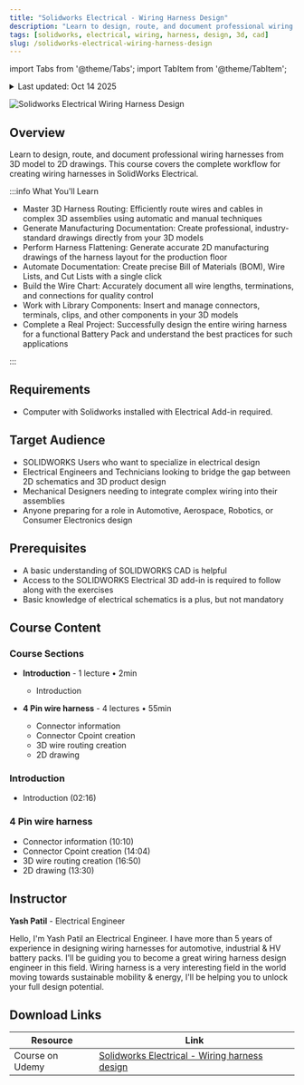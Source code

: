 ```yaml
---
title: "Solidworks Electrical - Wiring Harness Design"
description: "Learn to design, route, and document professional wiring harnesses from 3D model to 2D drawings with this comprehensive course"
tags: [solidworks, electrical, wiring, harness, design, 3d, cad]
slug: /solidworks-electrical-wiring-harness-design
---
```


import Tabs from '@theme/Tabs';
import TabItem from '@theme/TabItem';

<details>
<summary>Last updated: Oct 14 2025</summary>

This tutorial was last updated on Oct 14 2025. For the most current information, please check the original source.

</details>

![Solidworks Electrical Wiring Harness Design](https://img-c.udemycdn.com/course/750x422/6846863_2347_2.jpg)

## Overview

Learn to design, route, and document professional wiring harnesses from 3D model to 2D drawings. This course covers the complete workflow for creating wiring harnesses in SolidWorks Electrical.

:::info What You'll Learn

- Master 3D Harness Routing: Efficiently route wires and cables in complex 3D assemblies using automatic and manual techniques
- Generate Manufacturing Documentation: Create professional, industry-standard drawings directly from your 3D models
- Perform Harness Flattening: Generate accurate 2D manufacturing drawings of the harness layout for the production floor
- Automate Documentation: Create precise Bill of Materials (BOM), Wire Lists, and Cut Lists with a single click
- Build the Wire Chart: Accurately document all wire lengths, terminations, and connections for quality control
- Work with Library Components: Insert and manage connectors, terminals, clips, and other components in your 3D models
- Complete a Real Project: Successfully design the entire wiring harness for a functional Battery Pack and understand the best practices for such applications

:::

## Requirements

- Computer with Solidworks installed with Electrical Add-in required.

## Target Audience

- SOLIDWORKS Users who want to specialize in electrical design
- Electrical Engineers and Technicians looking to bridge the gap between 2D schematics and 3D product design
- Mechanical Designers needing to integrate complex wiring into their assemblies
- Anyone preparing for a role in Automotive, Aerospace, Robotics, or Consumer Electronics design

## Prerequisites

- A basic understanding of SOLIDWORKS CAD is helpful
- Access to the SOLIDWORKS Electrical 3D add-in is required to follow along with the exercises
- Basic knowledge of electrical schematics is a plus, but not mandatory

## Course Content

<Tabs>
<TabItem value="outline" label="Course Outline" default>

### Course Sections

- **Introduction** - 1 lecture • 2min
  - Introduction
    
- **4 Pin wire harness** - 4 lectures • 55min
  - Connector information
  - Connector Cpoint creation
  - 3D wire routing creation
  - 2D drawing

</TabItem>
<TabItem value="details" label="Detailed Content">

### Introduction
- Introduction (02:16)

### 4 Pin wire harness
- Connector information (10:10)
- Connector Cpoint creation (14:04)
- 3D wire routing creation (16:50)
- 2D drawing (13:30)

</TabItem>
</Tabs>

## Instructor

**Yash Patil** - Electrical Engineer

Hello, I'm Yash Patil an Electrical Engineer. I have more than 5 years of experience in designing wiring harnesses for automotive, industrial & HV battery packs. I'll be guiding you to become a great wiring harness design engineer in this field. Wiring harness is a very interesting field in the world moving towards sustainable mobility & energy, I'll be helping you to unlock your full design potential.

## Download Links

| Resource | Link |
|----------|------|
| Course on Udemy | [Solidworks Electrical - Wiring harness design](https://www.udemy.com/course/solidworks-electrical-wiring-harness-design/) |
